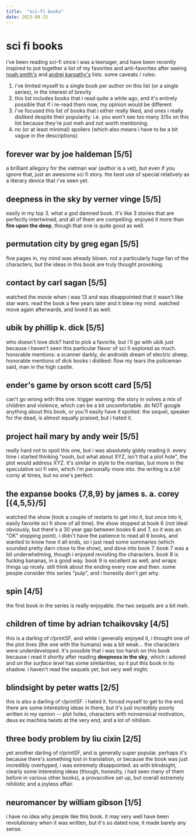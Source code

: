 ```yaml
---
title:  "sci-fi books"
date: 2023-08-25
---
```


# sci fi books

i've been reading sci-fi since i was a teenager, and have been recently inspired to put together a list of my favorites and anti-favorites after seeing [noah smith's](https://www.noahpinion.blog/p/underrated-sci-fi-and-fantasy-books) and [andrej karpathy's](https://karpathy.ai/books.html) lists. some caveats / rules:
1. i've limited myself to a single book per author on this list (or a single series), in the interest of brevity
2. this list includes books that i read quite a while ago, and it's entirely possible that if i re-read them now, my opinion would be different
3. i've focused this list of books that i either really liked, and ones i really disliked despite their popularity. i.e. you won't see too many 3/5s on this list because they're just meh and not worth mentioning.
4. no (or at least minimal) spoilers (which also means i have to be a bit vague in the descriptions)


## **forever war** by joe haldeman [5/5]
a brilliant allegory for the vietman war (author is a vet), but even if you ignore that, just an awesome sci fi story. the best use of special relatively as a literary device that i've seen yet.

## **deepness in the sky** by verner vinge [5/5]
easily in my top 3. what a god damned book. it's like 3 stories that are perfectly intertwined, and all of them are compelling. enjoyed it more than **fire upon the deep**, though that one is quite good as well.

## **permutation city** by greg egan [5/5]
five pages in, my mind was already blown. not a particularly huge fan of the characters, but the ideas in this book are truly thought provoking.

## **contact** by carl sagan [5/5]
watched the movie when i was 13 and was disappointed that it wasn't like star wars. read the book a few years later and it blew my mind. watched move again afterwards, and loved it as well.

## **ubik** by phillip k. dick [5/5]
who doesn't love dick? hard to pick a favorite, but i'll go with ubik just because i haven't seen this particular flavor of sci fi explored as much. honorable mentions: a scanner darkly, do androids dream of electric sheep. honorable mentions of dick books i disliked: flow my tears the policeman said, man in the high castle.

## **ender's game** by orson scott card [5/5]
can't go wrong with this one. trigger warning: the story in volves a mix of children and violence, which can be a bit uncomfortable. do NOT google anything about this book, or you'll easily have it spoiled. the sequel, speaker for the dead, is almost equally praised, but i hated it.

## **project hail mary** by andy weir [5/5]
really hard not to spoil this one, but i was absolutely giddy reading it. every time i started thinking "oooh, but what about XYZ, isn't that a plot hole", the plot would address XYZ. it's similar in style to the martian, but more in the speculative sci fi vein, which i'm personally more into. the writing is a bit corny at times, but no one's perfect.

## **the expanse** books {7,8,9} by james s. a. corey [{4,5,5}/5]
watched the show (took a couple of restarts to get into it, but once into it, easily favorite sci fi show of all time). the show stopped at book 6 (not ideal obviously, but there's a 30 year gap between books 6 and 7, so it was an "OK" stopping point). i didn't have the patience to read all 6 books, and wanted to know how it all ends, so i just read some summaries (which sounded pretty darn close to the show), and dove into book 7. book 7 was a bit underwhelming, though i enjoyed revisiting the characters. book 8 is fucking bananas, in a good way. book 9 is excellent as well, and wraps things up nicely. still think about the ending every now and then. some people consider this series "pulp", and i honestly don't get why.

## **spin** [4/5]
the first book in the series is really enjoyable. the two sequels are a bit meh.

## **children of time** by adrian tchaikovsky [4/5]
this is a darling of r/printSF, and while i generally enjoyed it, i thought one of the plot lines (the one with the humans) was a bit weak... the characters were underdeveloped. it's possible that i was too harsh on this book because i read it shortly after reading **deepness in the sky**, which i adored and *on the surface level* has some similarities, so it put this book in its shadow. i haven't read the sequels yet, but very well might.

## **blindsight** by peter watts [2/5]
this is also a darling of r/printSF. i hated it. forced myself to get to the end. there are some interesting ideas in there, but it's just incredibly poorly written in my opnion -- plot holes, characters with nonsensical motivation, deus ex machina twists at the very end, and a lot of nihilism.

## **three body problem** by liu cixin [2/5]
yet another darling of r/printSF, and is generally super popular. perhaps it's because there's something lost in translation, or because the book was just incredibly overhyped, i was extremely disappointed. as with blindsight, clearly some interesting ideas (though, honeslty, i had seen many of them before in various other books), a provacotive set up, but overall extremely nihilistic and a joyless affair.

## **neuromancer** by william gibson [1/5]
i have no idea why people like this book. it may very well have been revolutionary when it was written, but it's so dated now, it made barely any sense.





